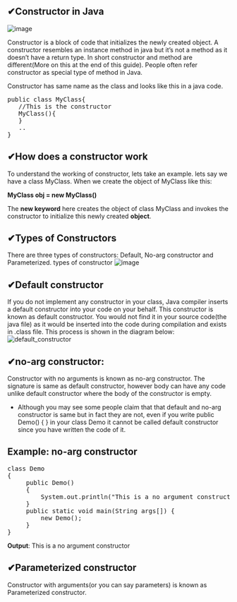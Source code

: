 ## ✔Constructor in Java
![image](https://user-images.githubusercontent.com/67740644/141668934-178a17f9-73f0-4193-829f-664e9ba605de.png)

Constructor is a block of code that initializes the newly created object. A constructor resembles an instance method in java but it’s not a method as it doesn’t have a return type. In short constructor and method are different(More on this at the end of this guide). People often refer constructor as special type of method in Java.

Constructor has same name as the class and looks like this in a java code.
<pre>
public class MyClass{
   //This is the constructor
   MyClass(){
   }
   ..
}
</pre>
## ✔How does a constructor work

To understand the working of constructor, lets take an example. lets say we have a class MyClass.
When we create the object of MyClass like this:

**MyClass obj = new MyClass()**

The **new keyword** here creates the object of class MyClass and invokes the constructor to initialize this newly created **object**.

## ✔Types of Constructors

There are three types of constructors: Default, No-arg constructor and Parameterized.
types of constructor
![image](https://user-images.githubusercontent.com/67740644/141668913-8cc675f6-d2bf-492a-9317-cb911005a4ce.png)

## ✔Default constructor

If you do not implement any constructor in your class, Java compiler inserts a default constructor into your code on your behalf.
This constructor is known as default constructor. You would not find it in your source code(the java file) as it would be inserted into the code during compilation and exists in .class file.
This process is shown in the diagram below:
![default_constructor](https://user-images.githubusercontent.com/67740644/141668708-9583589a-82e3-4f18-80f9-304848ad1b8e.jpg)

## ✔no-arg constructor:

Constructor with no arguments is known as no-arg constructor. The signature is same as default constructor, however body can have any code unlike default constructor where the body of the constructor is empty.
- Although you may see some people claim that that default and no-arg constructor is same but in fact they are not, even if you write public Demo() { } in your class Demo it cannot be called default constructor since you have written the code of it.

## Example: no-arg constructor
<pre>
class Demo
{
     public Demo()
     {
         System.out.println("This is a no argument constructor");
     }
     public static void main(String args[]) {
    	 new Demo();
     }
}
</pre>

**Output**:
This is a no argument constructor

## ✔Parameterized constructor
Constructor with arguments(or you can say parameters) is known as Parameterized constructor.
